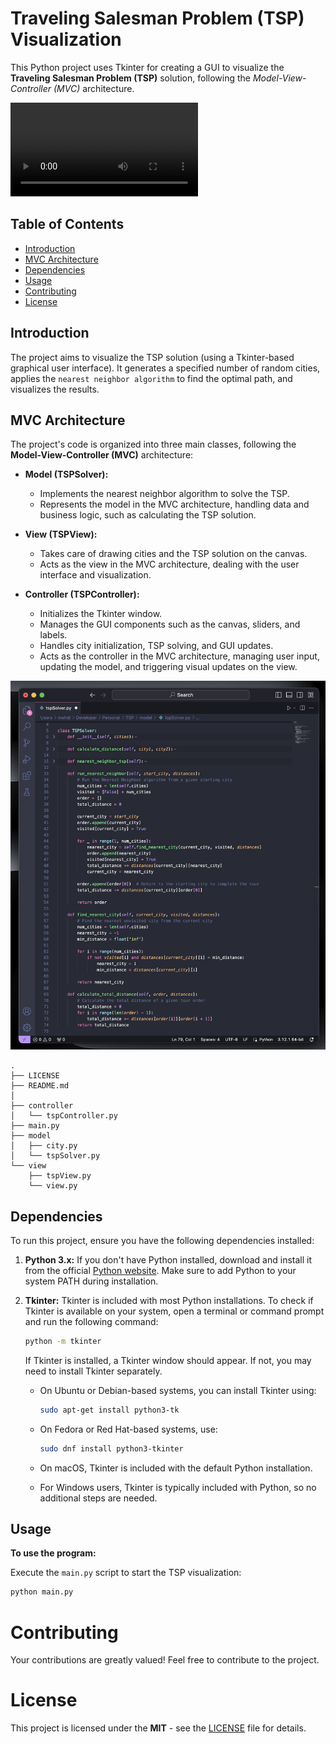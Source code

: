 # Traveling Salesman Problem (TSP) Visualization
This Python project uses Tkinter for creating a GUI to visualize the **Traveling Salesman Problem (TSP)** solution, following the *Model-View-Controller (MVC)* architecture.

![Demo](assets/Demo.mov)

## Table of Contents
- [Introduction](#introduction)
- [MVC Architecture](#mvc-architecture)
- [Dependencies](#dependencies)
- [Usage](#usage)
- [Contributing](#contributing)
- [License](#license)

## Introduction
The project aims to visualize the TSP solution (using a Tkinter-based graphical user interface). It generates a specified number of random cities, applies the `nearest neighbor algorithm` to find the optimal path, and visualizes the results.

## MVC Architecture
The project's code is organized into three main classes, following the **Model-View-Controller (MVC)** architecture:

- **Model (TSPSolver):** 
   - Implements the nearest neighbor algorithm to solve the TSP.
   - Represents the model in the MVC architecture, handling data and business logic, such as calculating the TSP solution.
     
- **View (TSPView):** 
   - Takes care of drawing cities and the TSP solution on the canvas.
   - Acts as the view in the MVC architecture, dealing with the user interface and visualization.

- **Controller (TSPController):** 
   - Initializes the Tkinter window.
   - Manages the GUI components such as the canvas, sliders, and labels.
   - Handles city initialization, TSP solving, and GUI updates.
   - Acts as the controller in the MVC architecture, managing user input, updating the model, and triggering visual updates on the view.

<p> <img src="assets/tspSolver.png" width=700"/> </p>

```
.
├── LICENSE
├── README.md
│
├── controller
│   └── tspController.py
├── main.py
├── model
│   ├── city.py
│   └── tspSolver.py
└── view
    ├── tspView.py
    └── view.py
```

## Dependencies
To run this project, ensure you have the following dependencies installed:

1. **Python 3.x:** If you don't have Python installed, download and install it from the official [Python website](https://www.python.org/downloads/). Make sure to add Python to your system PATH during installation.

2. **Tkinter:** Tkinter is included with most Python installations. To check if Tkinter is available on your system, open a terminal or command prompt and run the following command:
   ```bash
   python -m tkinter
   ```
   If Tkinter is installed, a Tkinter window should appear. If not, you may need to install Tkinter separately.

   - On Ubuntu or Debian-based systems, you can install Tkinter using:
     ```bash
     sudo apt-get install python3-tk
     ```

   - On Fedora or Red Hat-based systems, use:
     ```bash
     sudo dnf install python3-tkinter
     ```

   - On macOS, Tkinter is included with the default Python installation.

   - For Windows users, Tkinter is typically included with Python, so no additional steps are needed.

## Usage
**To use the program:**

Execute the `main.py` script to start the TSP visualization:
```bash
python main.py
```

# Contributing

Your contributions are greatly valued! Feel free to contribute to the project.

# License
This project is licensed under the **MIT** - see the [LICENSE](LICENSE) file for details.
